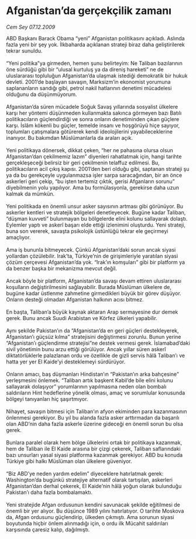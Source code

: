 # Afganistan’da gerçekçilik zamanı

*Cem Sey 07.12.2009*

<div class="yazi">ABD Başkanı Barack Obama “yeni” Afganistan politikasını açıkladı. Aslında fazla yeni bir şey yok. İlkbaharda açıklanan strateji biraz daha geliştirilerek tekrar sunuldu. <br/><br/>“Yeni politika”ya girmeden, hemen şunu belirteyim: Ne Taliban bazılarının öne sürdüğü gibi bir “ulusal kurtuluş ya da direniş hareketi” ne de uluslararası topluluğun Afganistan’da ulaşmak istediği demokratik bir hukuk devleti. 2001’de başlayan savaşın, Marksizm’in ekonomist yorumuna saplananların sandığı gibi, petrol nakil hatlarının denetimi mücadelesi olduğunu da düşünmüyorum. <br/><br/>Afganistan’da süren mücadele Soğuk Savaş yıllarında sosyalist ülkelere karşı her yöntemi düşünmeden kullanmakta sakınca görmeyen bazı Batılı politikacıların güçlendirdiği ve sonra onların denetiminden çıkan güçlere karşı. İslâm kökenli bu güçler, temelde insanı ve hoşgörüyü hiçe sayıyor, toplumları çatışmalara götürerek kendi ideolojilerini yayabileceklerine inanıyor. Bu bakımdan Müslümanlarla da araları açık. <br/><br/>Yeni politikaya dönersek, dikkat çeken, “her ne pahasına olursa olsun Afganistan’dan çekilmemiz lazım” diyenleri rahatlatmak için, hangi tarihte gerçekleşeceği belirsiz bir geri çekilmenin telaffuz edilmesi. Bu, politikacıların acil çıkış kapısı. 2001’den beri olduğu gibi, saptanan strateji şu ya da bu gerekçeyle uygulanmazsa işler sarpa saracağından, bir an önce askerleri geri çekip, “bu işten tertemiz çıktık, gerisi Afganların sorunu” diyebilmenin yolu yapılıyor. Ama bu formülasyonla, gerekirse daha uzun kalmak da mümkün. <br/><br/>Yeni politikada en önemli unsur asker sayısının artması gibi görünüyor. Bu askerler kentleri ve stratejik bölgeleri denetleyecek. Bugüne kadar Taliban, “düşman kuvveti” bulunmayan bu bölgelerde elini kolunu sallayarak dolaştı. Eylemler yaptı ve askerî başarı elde ettiği izlenimini oluşturdu. Yeni strateji, buna son vererek, savaşta psikolojik üstünlüğü tekrar ele geçirmeyi amaçlıyor. <br/><br/>Ama iş bununla bitmeyecek. Çünkü Afganistan’daki sorun ancak siyasi yollardan çözülebilir. Irak’ta, Türkiye’nin de girişimleriyle yaratılan siyasi çözüm çerçevesi Afganistan’da yok. “Irak’ın komşuları” gibi bir platform ya da benzer başka bir mekanizma mevcut değil. <br/><br/>Ancak böyle bir platform, Afganistan’da savaşı devam ettiren uluslararası koşulların değiştirilmesini sağlayabilir. Burada Müslüman ülkelere de, bugüne kadar üstlenme zahmetine girmedikleri büyük bir görev düşüyor. Onların desteği olmadan Afganistan halkının acısı bitmez. <br/><br/>En başta, Taliban’a büyük kaynak aktaran Arap sermayesine dur demek gerek. Bunu ancak Suudi Arabistan ve Körfez ülkeleri yapabilir. <br/><br/>Aynı şekilde Pakistan’ın da “Afganistan’da en geri güçleri destekleyerek, Afganistan’ı güçsüz kılma” stratejisini değiştirmesi zorunlu. Bunun yerine “Afganistan’ı güçlendirme stratejisi”ne destek vermesi gerek. İslamabad’daki sivil yönetimin bunu arzu ettiği görülüyor. Ancak yıllar süren askerî diktatörlüklerle palazlanan ordu ve özellikle de gizli servis hâlâ Taliban’ı ve hatta yer yer El Kaide’yi desteklemeyi sürdürüyor. <br/><br/>Onların amacı, baş düşmanları Hindistan’ın “Pakistan’ın arka bahçesine” yerleşmesini önlemek. “Taliban artık başkent Kabil’de bile elini kolunu sallayarak dolaşıyor” yorumlarının yapılmasına neden olan bombalı saldırıların Hint hedeflerine yönelik olması, amaç ve sorumlular konusunda bölgeyi tanıyanları hiç şaşırtmıyor. <br/><br/>Nihayet, savaşın bitmesi için Taliban’ın afyon ekiminden para kazanmasının önlenmesi gerekiyor. Bu yıl bu alanda fazla asker arttırmadan da başarılı olan ABD’nin daha fazla askerle üzerine gideceği en önemli sorun bu olsa gerek. <br/><br/>Bunlara paralel olarak hem bölge ülkelerini ortak bir politikaya kazanmak, hem de Taliban ile El Kaide arasına bir çizgi çekerek, Taliban saflarındaki bazı unsurları yasal siyasi platforma kazanmak gerekiyor. ABD bu konuda Türkiye gibi halkı Müslüman olan ülkelere güveniyor. <br/><br/>“Biz ABD’ye neden yardım edelim” diyeceklere hatırlatmak gerek: Washington’da bugünkü stratejiye alternatif olarak tartışılan, askerleri Afganistan’dan derhal çekerek, El Kaide’nin hâlâ yoğun olarak bulunduğu Pakistan’ı daha fazla bombalamaktı. <br/><br/>Yeni stratejide Afgan ordusunun kendini savunacak şekilde eğitilmesi de önemli bir yer alıyor. Bu düşünce 1989 yılını hatırlatıyor. O tarihte Moskova da, Afgan ordusunu güçlendirip, ülkeden çıkmıştı. Ama sorunun siyasi boyutunda hiçbir önlem alınmadığı için, o ordu ilk Mücahit saldırıları karşısında çaresiz kalıp, dağılmıştı.
              </div>
